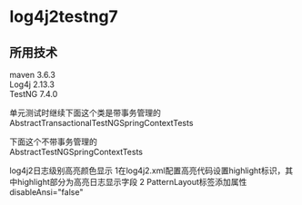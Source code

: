 # log4j2testng7
## 所用技术
maven 3.6.3  
Log4j  2.13.3  
TestNG  7.4.0


单元测试时继续下面这个类是带事务管理的  
AbstractTransactionalTestNGSpringContextTests  

下面这个不带事务管理的  
AbstractTestNGSpringContextTests  

log4j2日志级别高亮颜色显示
1在log4j2.xml配置高亮代码设置highlight标识，其中highlight部分为高亮日志显示字段
2 PatternLayout标签添加属性 disableAnsi="false" 

<console name="Console" target="SYSTEM_OUT">
    <!--输出日志的格式 -->
    <PatternLayout charset="utf-8" pattern="%d{yyyy-MM-dd 'at' HH:mm:ss z} traceId:[%X{mdc_trace_id}] %highlight{%-5level} %class{36} %L %M - %msg%xEx%n" disableAnsi="false" />
</console>
